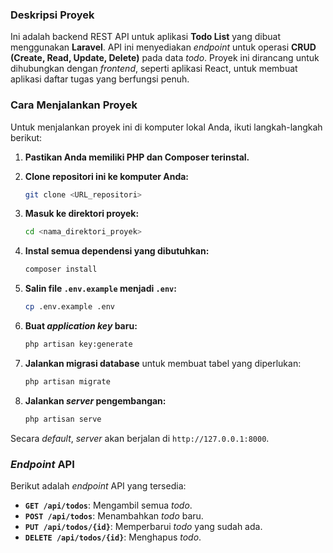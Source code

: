 ### Deskripsi Proyek

Ini adalah backend REST API untuk aplikasi **Todo List** yang dibuat menggunakan **Laravel**. API ini menyediakan *endpoint* untuk operasi **CRUD (Create, Read, Update, Delete)** pada data *todo*. Proyek ini dirancang untuk dihubungkan dengan *frontend*, seperti aplikasi React, untuk membuat aplikasi daftar tugas yang berfungsi penuh.

### Cara Menjalankan Proyek

Untuk menjalankan proyek ini di komputer lokal Anda, ikuti langkah-langkah berikut:

1.  **Pastikan Anda memiliki PHP dan Composer terinstal.**

2.  **Clone repositori ini ke komputer Anda:**

    ```bash
    git clone <URL_repositori>
    ```

3.  **Masuk ke direktori proyek:**

    ```bash
    cd <nama_direktori_proyek>
    ```

4.  **Instal semua dependensi yang dibutuhkan:**

    ```bash
    composer install
    ```

5.  **Salin file `.env.example` menjadi `.env`:**

    ```bash
    cp .env.example .env
    ```

6.  **Buat *application key* baru:**

    ```bash
    php artisan key:generate
    ```

7.  **Jalankan migrasi database** untuk membuat tabel yang diperlukan:

    ```bash
    php artisan migrate
    ```

8.  **Jalankan *server* pengembangan:**

    ```bash
    php artisan serve
    ```

Secara *default*, *server* akan berjalan di `http://127.0.0.1:8000`.

### *Endpoint* API

Berikut adalah *endpoint* API yang tersedia:

  * **`GET /api/todos`**: Mengambil semua *todo*.
  * **`POST /api/todos`**: Menambahkan *todo* baru.
  * **`PUT /api/todos/{id}`**: Memperbarui *todo* yang sudah ada.
  * **`DELETE /api/todos/{id}`**: Menghapus *todo*.

